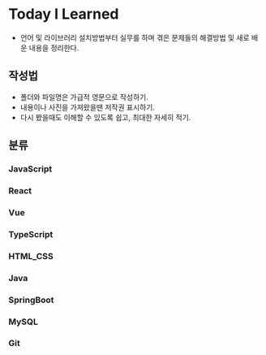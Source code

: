 # Today I Learned

* 언어 및 라이브러리 설치방법부터 실무를 하며 겪은 문제들의 해결방법 및 새로 배운 내용을 정리한다.
  
## 작성법
* 폴더와 파일명은 가급적 영문으로 작성하기.
* 내용이나 사진을 가져왔을땐 저작권 표시하기.
* 다시 봤을때도 이해할 수 있도록 쉽고, 최대한 자세히 적기.

## 분류

### JavaScript
### React
### Vue
### TypeScript
### HTML_CSS
### Java
### SpringBoot
### MySQL
### Git 
